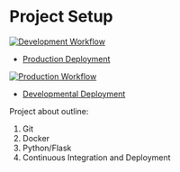 # Project Setup

[![Development Workflow](https://github.com/SwapnilAryan97/docker_flask_2/actions/workflows/dev.yml/badge.svg)](https://github.com/SwapnilAryan97/docker_flask_2/actions/workflows/dev.yml)

* [Production Deployment](https://calc-prod.herokuapp.com/page3)


[![Production Workflow](https://github.com/SwapnilAryan97/docker_flask_2/actions/workflows/prod.yml/badge.svg)](https://github.com/SwapnilAryan97/docker_flask_2/actions/workflows/prod.yml)
* [Developmental Deployment](https://calc-dev.herokuapp.com)

Project about outline:

1. Git
2. Docker
3. Python/Flask
4. Continuous Integration and  Deployment